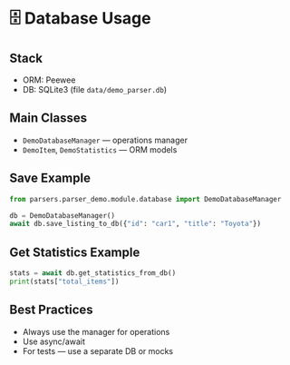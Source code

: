 # 🗄️ Database Usage

## Stack
- ORM: Peewee
- DB: SQLite3 (file `data/demo_parser.db`)

## Main Classes
- `DemoDatabaseManager` — operations manager
- `DemoItem`, `DemoStatistics` — ORM models

## Save Example
```python
from parsers.parser_demo.module.database import DemoDatabaseManager

db = DemoDatabaseManager()
await db.save_listing_to_db({"id": "car1", "title": "Toyota"})
```

## Get Statistics Example
```python
stats = await db.get_statistics_from_db()
print(stats["total_items"])
```

## Best Practices
- Always use the manager for operations
- Use async/await
- For tests — use a separate DB or mocks 